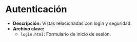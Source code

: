 # Autenticación
- **Descripción:** Vistas relacionadas con login y seguridad.
- **Archivo clave:**
    - `login.html`: Formulario de inicio de sesión.